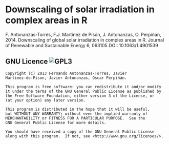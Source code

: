 Downscaling of solar irradiation in complex areas in R
===========

F. Antonanzas-Torres, F.J. Martínez de Pisón, J. Antonanzas, O. Perpiñán, 2014. Downscaling of global solar irradiation in complex areas in R. Journal of Renewable and Sustainable Energy 6, 063105 DOI: 10.1063/1.4901539

GNU Licence ![GPL3](http://www.gnu.org/graphics/gplv3-127x51.png)
----

    Copyright (C) 2013 Fernando Antonanzas-Torres, Javier
    Martinez-de-Pison, Javier Antonanzas, Oscar Perpiñán.
  
    This program is free software: you can redistribute it and/or modify
    it under the terms of the GNU General Public License as published by
    the Free Software Foundation, either version 3 of the License, or
    (at your option) any later version.

    This program is distributed in the hope that it will be useful,
    but WITHOUT ANY WARRANTY; without even the implied warranty of
    MERCHANTABILITY or FITNESS FOR A PARTICULAR PURPOSE.  See the
    GNU General Public License for more details.

    You should have received a copy of the GNU General Public License
    along with this program.  If not, see <http://www.gnu.org/licenses/>.
